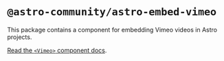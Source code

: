 # `@astro-community/astro-embed-vimeo`

This package contains a component for embedding Vimeo videos in Astro projects.

[Read the `<Vimeo>` component docs](https://astro-embed.netlify.app/components/vimeo/).
